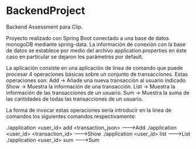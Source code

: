 # BackendProject
Backend Assessment para Clip.

Proyecto realizado con Spring Boot conectado a una base de datos monogoDB mediante spring-data.
La información de conexión con la base de datos se establece por medio del archivo application.properties en éste caso en particular se dejaron los parámetros por default.

La aplicación consiste en una aplicación de linea de comando que puede procesar 4 operaciones básicas sobre un conjunto de transacciones.
Estas operaciones son:
Add -> Añade una nueva transacción al usuario indicado
Show -> Muestra la información de una transacción.
List -> Muestra la información de las transacciones de un usuario.
Sum -> Muestra la suma de las cantidades de todas las transacciones de un usuario.

La forma de invocar estas operaciones sería introducir en la linea de comandos los siguientes comandos respectivamente:

./application <user_id> add <transaction_json>  --->Add
./application <user_id> <transaction_id> --->Show
./application <user_id> list  --->List
./application <user_id> sum   --->Sum
